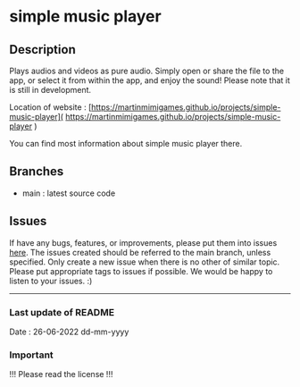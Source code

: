 # simple music player #

## Description ##

Plays audios and videos as pure audio. Simply open or share the file to the app, or select it from
within the app, and enjoy the sound!
Please note that it is still in development.

Location of website :
[https://martinmimigames.github.io/projects/simple-music-player]( https://martinmimigames.github.io/projects/simple-music-player )

You can find most information about simple music player there.

## Branches ##

* main : latest source code

## Issues ##

If have any bugs, features, or improvements, please put them into issues
[here](https://github.com/martinmimigames/simple-music-player/issues/new). The issues created should
be referred to the main branch, unless specified. Only create a new issue when there is no other of
similar topic. Please put appropriate tags to issues if possible. We would be happy to listen to
your issues. :)

- - - -

### Last update of README ###

Date : 26-06-2022 dd-mm-yyyy

### Important ###

!!! Please read the license !!!
